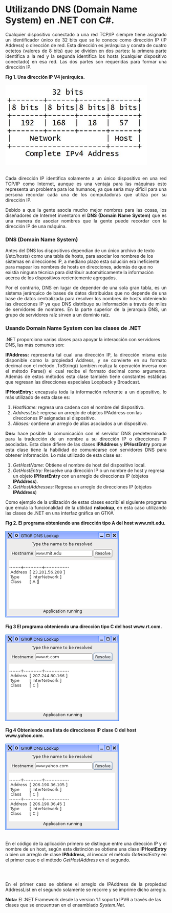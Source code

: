# Utilizando DNS (Domain Name System) en .NET con C#.
		
<p align="justify">
Cualquier dispositivo conectado a una red TCP/IP siempre tiene asignado un identificador único de 32 bits que se le conoce como dirección IP (IP Address) o dirección de red. Esta dirección es jerárquica y consta de cuatro octetos (valores de 8 bits) que se dividen en dos partes: la primera parte identifica a la red y la segunda identifica los hosts (cualquier dispositivo conectado) en esa red. Las dos partes son requeridas para formar una dirección IP.
</p>
<div><b>Fig 1. Una dirección IP V4 jerárquica.</b></div><br>
<div>
<IMG src="images/fig1.jpg">
</div><br>
<p align="justify">Cada dirección IP identifica solamente a un único dispositivo en una red TCP/IP como Internet, aunque es una ventaja para las máquinas esto representa un problema para los humanos, ya que sería muy difícil para una persona  recordar cada una de los computadoras que utiliza por su dirección IP. </p>
<p align="justify">Debido a que la gente asocia mucho mejor nombres para las cosas, los diseñadores de Internet inventaron el <b>DNS (Domain Name System)</b> que es una manera de asociar nombres que la gente puede recordar con la dirección IP de una máquina.</p>
<h3>DNS (Domain Name System)</h3>
<p>Antes del DNS los dispositivos dependían de un único archivo de texto (/etc/hosts) como una tabla de hosts, para asociar los nombres de los sistemas en direcciones IP, a mediano plazo esta solución era ineficiente para mapear los nombres de hosts en direcciones, además de que no existía ninguna técnica para distribuir automáticamente la información acerca de los dispositivos recientemente agregados.</p>
<p align="justify">Por el contrario, DNS en lugar de depender de una sola gran tabla, es un sistema jerárquico de bases de datos distribuidas que no depende de una base de datos centralizada para resolver los nombres de hosts obteniendo las direcciones IP ya que DNS distribuye su información a través de miles de servidores de nombres. 
En la parte superior de la jerarquía DNS, un grupo de servidores raíz sirven a un dominio raíz.
</p>
<h3>Usando Domain Name System con las clases de .NET</h3>
<p>.NET proporciona varias clases para apoyar la interacción con servidores DNS, las más comunes son: </p>
<p align="justify"><b>IPAddress:</b> representa tal cual una dirección IP, la dirección misma esta disponible como la propiedad Address, y se convierte en su formato decimal con el método .ToString() también realiza la operación inversa con el método Parse() el cual recibe el formato decimal como argumento. 
Además de estos métodos esta clase también tiene constantes estáticas que regresan las direcciones especiales Loopback y Broadcast.</p>
<p align="justify"><b>IPHostEntry:</b> encapsula toda la información referente a un dispositivo, lo  más utilizado de esta clase es: </p>
<ol>
<li><i>HostName:</i> regresa una cadena con el nombre del dispositivo.</li>
<li><i>AddressList:</i> regresa un arreglo de objetos IPAddress con las direcciones IP asignadas al dispositivo.</li>
<li><i>Aliases:</i> contiene un arreglo de alias asociados a un dispositivo.</li>
</ol>
<p align="justify"><b>Dns:</b> hace posible la comunicación con el servidor DNS predeterminado para la traducción de un nombre a su dirección IP o direcciones IP asociadas.
Esta clase difiere de las clases <b>IPAddress</b> y <b>IPHostEntry</b> porque esta clase tiene la habilidad de comunicarse con servidores DNS para obtener información.
Lo más utilizado de esta clase es:</p>
<ol>
<li><i>GetHostName:</i> Obtiene el nombre de host del dispositivo local.</li>
<li><i>GetHostEntry:</i> Resuelve una dirección IP o un nombre de host y regresa un objeto <b>IPHostEntry</b> con un arreglo de direcciones IP (objetos <b>IPAddress</b>).</li>
<li><i>GetHostAddresses:</i> Regresa un arreglo de direcciones IP (objetos <b>IPAddress</b>)</li>
</ol>
<p align="justify">Como ejemplo de la utilización de estas clases escribí el siguiente programa que emula la funcionalidad de la utilidad <b>nslookup</b>, en esta caso utilizando las clases de .NET en una interfaz gráfica en GTK#.</p>
<div><b>Fig 2. El programa obteniendo una dirección tipo A del host www.mit.edu.</b></div><br>
<div>
<IMG src="images/figA.png">
</div><br>
<div><b>Fig 3 El programa obteniendo una dirección tipo C del host www.rt.com.</b></div><br>
<div>
<IMG src="images/figB.png">
</div><br>
<div><b>Fig 4 Obteniendo una lista de direcciones IP clase C del host www.yahoo.com.</b></div><br>
<div>
<IMG src="images/figC.png">
</div><br>
<p align="justify">En el código de la aplicación primero se distingue entre una dirección IP y el nombre de un host, según esta distinción se obtiene una clase <b>IPHostEntry</b> o bien un arreglo de clase <b>IPAddress</b>, al invocar el método <i>GetHostEntry</i> en el primer caso o el método <i>GetHostAddress</i> en el segundo.</p>
<div>
<pre>
</pre>
</div><br>
<p align="justify">En el primer caso se obtiene el arreglo de IPAddress de la propiedad AddressList en el segundo solamente se recorre y se imprime dicho arreglo.</p>
<p><b>Nota:</b> El :NET Framework desde la version 1.1 soporta IPV6 a través de las clases que se encuentran en el ensamblado <i>System.Net</i>.</p>
